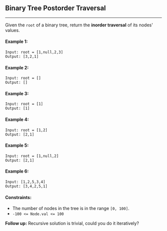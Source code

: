 ##  Binary Tree Postorder Traversal
---

Given the `root` of a binary tree, return the **inorder traversal** of its nodes' values.

#### Example 1:
```
Input: root = [1,null,2,3]
Output: [3,2,1]
```

#### Example 2:
```
Input: root = []
Output: []
```

#### Example 3:
```
Input: root = [1]
Output: [1]
```

#### Example 4:
```
Input: root = [1,2]
Output: [2,1]
```

#### Example 5:
```
Input: root = [1,null,2]
Output: [2,1]
```

#### Example 6:
```
Input: [1,2,5,3,4]
Output: [3,4,2,5,1]
```

#### Constraints:

* The number of nodes in the tree is in the range `[0, 100]`.
* `-100 <= Node.val <= 100`

**Follow up:** Recursive solution is trivial, could you do it iteratively?